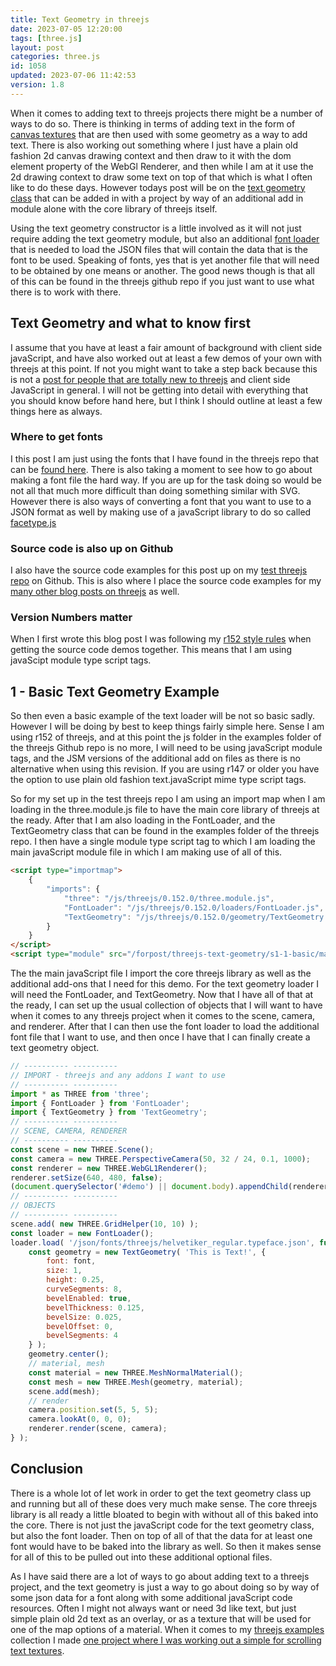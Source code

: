 ```yaml
---
title: Text Geometry in threejs
date: 2023-07-05 12:20:00
tags: [three.js]
layout: post
categories: three.js
id: 1058
updated: 2023-07-06 11:42:53
version: 1.8
---
```


When it comes to adding text to threejs projects there might be a number of ways to do so. There is thinking in terms of adding text in the form of [canvas textures](/2018/04/17/threejs-canvas-texture) that are then used with some geometry as a way to add text. There is also working out something where I just have a plain old fashion 2d canvas drawing context and then draw to it with the dom element property of the WebGl Renderer, and then while I am at it use the 2d drawing context to draw some text on top of that which is what I often like to do these days. However todays post will be on the [text geometry class](https://threejs.org/docs/#examples/en/geometries/TextGeometry) that can be added in with a project by way of an additional add in module alone with the core library of threejs itself.

Using the text geometry constructor is a little involved as it will not just require adding the text geometry module, but also an additional [font loader](https://threejs.org/docs/#examples/en/loaders/FontLoader) that is needed to load the JSON files that will contain the data that is the font to be used. Speaking of fonts, yes that is yet another file that will need to be obtained by one means or another. The good news though is that all of this can be found in the threejs github repo if you just want to use what there is to work with there.

<!-- more -->

## Text Geometry and what to know first

I assume that you have at least a fair amount of background with client side javaScript, and have also worked out at least a few demos of your own with threejs at this point. If not you might want to take a step back because this is not a [post for people that are totally new to threejs](/2018/04/04/threejs-getting-started/) and client side JavaScript in general. I will not be getting into detail with everything that you should know before hand here, but I think I should outline at least a few things here as always.

### Where to get fonts

I this post I am just using the fonts that I have found in the threejs repo that can be [found here](https://github.com/mrdoob/three.js/tree/r152/examples/fonts). There is also taking a moment to see how to go about making a font file the hard way. If you are up for the task doing so would be not all that much more difficult than doing something similar with SVG. However there is also ways of converting a font that you want to use to a JSON format as well by making use of a javaScript library to do so called [facetype.js](https://gero3.github.io/facetype.js/)

### Source code is also up on Github

I also have the source code examples for this post up on my [test threejs repo](https://github.com/dustinpfister/test_threejs/tree/master/views/forpost/threejs-text-geometry) on Github. This is also where I place the source code examples for my [many other blog posts on threejs](/categories/three-js/) as well.

### Version Numbers matter

When I first wrote this blog post I was following my [r152 style rules](https://github.com/dustinpfister/test_threejs/blob/master/views/demos/r152/README.md) when getting the source code demos together. This means that I am using javaScipt module type script tags.

## 1 - Basic Text Geometry Example

So then even a basic example of the text loader will be not so basic sadly. However I will be doing by best to keep things fairly simple here. Sense I am using r152 of threejs, and at this point the js folder in the examples folder of the threejs Github repo is no more, I will need to be using javaScript module tags, and the JSM versions of the additional add on  files as there is no alternative when using this revision. If you are using r147 or older you have the option to use plain old fashion text.javaScript mime type script tags.


So for my set up in the test threejs repo I am using an import map when I am loading in the three.module.js file to have the main core library of threejs at the ready. After that I am also loading in the FontLoader, and the TextGeometry class that can be found in the examples folder of the threejs repo. I then have a single module type script tag to which I am loading the main javaScript module file in which I am making  use of all of this.

```html
<script type="importmap">
    {
        "imports": {
            "three": "/js/threejs/0.152.0/three.module.js",
            "FontLoader": "/js/threejs/0.152.0/loaders/FontLoader.js",
            "TextGeometry": "/js/threejs/0.152.0/geometry/TextGeometry.js"
        }
    }
</script>
<script type="module" src="/forpost/threejs-text-geometry/s1-1-basic/main.js"></script>
```

The the main javaScript file I import the core threejs library as well as the additional add-ons that I need for this demo. For the text geometry loader I will need the FontLoader, and TextGeometry. Now that I have all of that at the ready, I can set up the usual collection of objects that I will want to have when it comes to any threejs project when it comes to the scene, camera, and renderer. After that I can then use the font loader to load the additional font file that I want to use, and then once I have that I can finally create a text geometry object.

```js
// ---------- ----------
// IMPORT - threejs and any addons I want to use
// ---------- ----------
import * as THREE from 'three';
import { FontLoader } from 'FontLoader';
import { TextGeometry } from 'TextGeometry';
// ---------- ----------
// SCENE, CAMERA, RENDERER
// ---------- ----------
const scene = new THREE.Scene();
const camera = new THREE.PerspectiveCamera(50, 32 / 24, 0.1, 1000);
const renderer = new THREE.WebGL1Renderer();
renderer.setSize(640, 480, false);
(document.querySelector('#demo') || document.body).appendChild(renderer.domElement);
// ---------- ----------
// OBJECTS
// ---------- ----------
scene.add( new THREE.GridHelper(10, 10) );
const loader = new FontLoader();
loader.load( '/json/fonts/threejs/helvetiker_regular.typeface.json', function ( font ) {
    const geometry = new TextGeometry( 'This is Text!', {
        font: font,
        size: 1,
        height: 0.25,
        curveSegments: 8,
        bevelEnabled: true,
        bevelThickness: 0.125,
        bevelSize: 0.025,
        bevelOffset: 0,
        bevelSegments: 4
    } );
    geometry.center();
    // material, mesh
    const material = new THREE.MeshNormalMaterial();
    const mesh = new THREE.Mesh(geometry, material);
    scene.add(mesh);
    // render
    camera.position.set(5, 5, 5);
    camera.lookAt(0, 0, 0);
    renderer.render(scene, camera);
} );
```

## Conclusion

There is a whole lot of let work in order to get the text geometry class up and running but all of these does very much make sense. The core threejs library is all ready a little bloated to begin with without all of this baked into the core. There is not just the javaScript code for the text geometry class, but also the font loader. Then on top of all of that the data for at least one font would have to be baked into the library as well. So then it makes sense for all of this to be pulled out into these additional optional files.

As I have said there are a lot of ways to go about adding text to a threejs project, and the text geometry is just a way to go about doing so by way of some json data for a font along with some additional javaScript code resources. Often I might not always want or need 3d like text, but just simple plain old 2d text as an overlay, or as a texture that will be used for one of the map options of a material. When it comes to my [threejs examples](/2021/02/19/threejs-examples/) collection I made [one project where I was working out a simple for scrolling text textures](/2022/10/14/threejs-examples-text-plane/).
 

